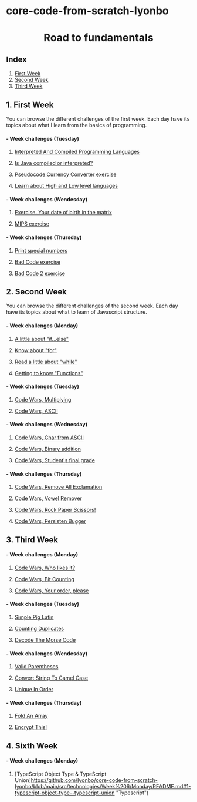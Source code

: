 # core-code-from-scratch-Iyonbo
<h1 align="center">Road to fundamentals</h1>

## Index

1. [First Week](#1-first-week "First step...")
2. [Second Week](#2-second-week "Second week")
3. [Third Week](#3-third-week "The third time's the charm")

## 1. First Week
You can browse the different challenges of the first week. Each day have its topics about what I learn from the basics of programming.

#### - Week challenges (**Tuesday**)
1. [Interpreted And Compiled Programming Languages](https://github.com/Iyonbo/core-code-from-scratch-Iyonbo/blob/main/src/technologies/week1/tuesday/README.md#1-interpreted-and-compiled-programming-languages "First step of the first step")

2. [Is Java compiled or interpreted?](https://github.com/Iyonbo/core-code-from-scratch-Iyonbo/blob/main/src/technologies/week1/tuesday/README.md#2-is-java-compiled-or-interpreted "That's it")

3. [Pseudocode Currency Converter exercise](https://github.com/Iyonbo/core-code-from-scratch-Iyonbo/blob/main/src/technologies/week1/tuesday/README.md#3-pseudocode-currency-converter-exercise "Just one more...")

4. [Learn about High and Low level languages](https://github.com/Iyonbo/core-code-from-scratch-Iyonbo/blob/main/src/technologies/week1/tuesday/README.md#4-learn-about-high-and-low-level-languages "This is the end of road")

#### - Week challenges (**Wendesday**)

1. [Exercise. Your date of birth in the matrix](https://github.com/Iyonbo/core-code-from-scratch-Iyonbo/tree/main/src/technologies/week1/wendesday#1-exercise-your-date-of-birth-in-the-matrix "Happy birthday!")

2. [MIPS exercise](https://github.com/Iyonbo/core-code-from-scratch-Iyonbo/tree/main/src/technologies/week1/wendesday#2-mips-exercise "MIPS")

#### - Week challenges (**Thursday**)

1. [Print special numbers](https://github.com/Iyonbo/core-code-from-scratch-Iyonbo/tree/main/src/technologies/week1/thursday#1-print-special-numbers "Count with me")

2. [Bad Code exercise](https://github.com/Iyonbo/core-code-from-scratch-Iyonbo/tree/main/src/technologies/week1/thursday#2-bad-code-exercise "Fixing bug 001")

3. [Bad Code 2 exercise](https://github.com/Iyonbo/core-code-from-scratch-Iyonbo/tree/main/src/technologies/week1/thursday#3-bad-code-2-exercise "Fixing bug 002")

## 2. Second Week
You can browse the different challenges of the second week. Each day have its topics about what to learn of Javascript structure.

#### - Week challenges (**Monday**)

1. [A little about "if...else"](https://github.com/Iyonbo/core-code-from-scratch-Iyonbo/tree/main/src/technologies/week2/Monday#1-statement-ifelse "Ol' reliable")

2. [Know about "for"](https://github.com/Iyonbo/core-code-from-scratch-Iyonbo/tree/main/src/technologies/week2/Monday#2-statement-for "That's a bold statemen...")

3. [Read a little about "while"](https://github.com/Iyonbo/core-code-from-scratch-Iyonbo/tree/main/src/technologies/week2/Monday#3-statement-while "Infinity loop")

4. [Getting to know "Functions"](https://github.com/Iyonbo/core-code-from-scratch-Iyonbo/tree/main/src/technologies/week2/Monday#4-functions-in-javascript "I heard you like functions")

#### - Week challenges (**Tuesday**)

1. [Code Wars, Multiplying](https://github.com/Iyonbo/core-code-from-scratch-Iyonbo/blob/main/src/technologies/week2/Tuesday/README.md#1-multiply "Yoda: Practice you will")

2. [Code Wars, ASCII](https://github.com/Iyonbo/core-code-from-scratch-Iyonbo/blob/main/src/technologies/week2/Tuesday/README.md#2-ascii "More about random text?")

#### - Week challenges (**Wednesday**)

1. [Code Wars, Char from ASCII](https://github.com/Iyonbo/core-code-from-scratch-Iyonbo/edit/main/src/technologies/week2/Wendesday/README.md#1-char-from-ascii-value "A translator...")

2. [Code Wars, Binary addition](https://github.com/Iyonbo/core-code-from-scratch-Iyonbo/edit/main/src/technologies/week2/Wendesday/README.md#2-binary-addition "01000111 01101111 00100001")

3. [Code Wars, Student's final grade](https://github.com/Iyonbo/core-code-from-scratch-Iyonbo/edit/main/src/technologies/week2/Wendesday/README.md#3-students-final-grade "How your grades looking?")

#### - Week challenges (**Thursday**)

1. [Code Wars, Remove All Exclamation](https://github.com/Iyonbo/core-code-from-scratch-Iyonbo/blob/main/src/technologies/week2/Thursday/README.md#1-remove-all-exclamation "Keep it down, please")

2. [Code Wars, Vowel Remover](https://github.com/Iyonbo/core-code-from-scratch-Iyonbo/blob/main/src/technologies/week2/Thursday/README.md#2-vowel-remover "Vwl Rmvr")

3. [Code Wars, Rock Paper Scissors!](https://github.com/Iyonbo/core-code-from-scratch-Iyonbo/blob/main/src/technologies/week2/Thursday/README.md#3-rock-paper-scissors "Let's play a little game")

4. [Code Wars, Persisten Bugger](https://github.com/Iyonbo/core-code-from-scratch-Iyonbo/blob/main/src/technologies/week2/Thursday/README.md#4-persisten-bugger "Oh, what a bugger..")

## 3. Third Week

#### - Week challenges (**Monday**)

1. [Code Wars, Who likes it?](https://github.com/Iyonbo/core-code-from-scratch-Iyonbo/blob/main/src/technologies/week3/Monday/README.md#1-code-wars-who-likes-it "Me like it")

2. [Code Wars, Bit Counting](https://github.com/Iyonbo/core-code-from-scratch-Iyonbo/blob/main/src/technologies/week3/Monday/README.md#2-bit-counting "Lets count together")

3. [Code Wars, Your order, please](https://github.com/Iyonbo/core-code-from-scratch-Iyonbo/blob/main/src/technologies/week3/Monday/README.md#3-your-order-please "Neat")

#### - Week challenges (**Tuesday**)

1. [Simple Pig Latin](https://github.com/Iyonbo/core-code-from-scratch-Iyonbo/blob/main/src/technologies/week3/Tuesday/README.md#1-simple-pig-latin "Oink! or inkoay?")

2. [Counting Duplicates](https://github.com/Iyonbo/core-code-from-scratch-Iyonbo/blob/main/src/technologies/week3/Tuesday/README.md#2-counting-duplicates "1, 1, 2, 2, 3, 3...")

3. [Decode The Morse Code](https://github.com/Iyonbo/core-code-from-scratch-Iyonbo/blob/main/src/technologies/week3/Tuesday/README.md#3-decode-the-morse-code "-.-. .-.. .. -.-. -.- / .... . .-. .")

#### - Week challenges (**Wendesday**)

1. [Valid Parentheses](https://github.com/Iyonbo/core-code-from-scratch-Iyonbo/blob/main/src/technologies/week3/Wendesday/README.md#1-valid-parentheses "((P)arentheses)")

2. [Convert String To Camel Case](https://github.com/Iyonbo/core-code-from-scratch-Iyonbo/blob/main/src/technologies/week3/Wendesday/README.md#2-convert-string-to-camel-case "stringToCamelFunction")

3. [Unique In Order](https://github.com/Iyonbo/core-code-from-scratch-Iyonbo/blob/main/src/technologies/week3/Wendesday/README.md#3-unique-in-order "In order")

#### - Week challenges (**Thursday**)

1. [Fold An Array](https://github.com/Iyonbo/core-code-from-scratch-Iyonbo/blob/main/src/technologies/week3/Thursday/README.md#1-fold-an-array "Fold an array")

2. [Encrypt This!](https://github.com/Iyonbo/core-code-from-scratch-Iyonbo/blob/main/src/technologies/week3/Thursday/README.md#2-encrypt-this "Encrypt this")

## 4. Sixth Week

#### - Week challenges (**Monday**)

1. [TypeScript Object Type & TypeScript Union]https://github.com/Iyonbo/core-code-from-scratch-Iyonbo/blob/main/src/technologies/Week%206/Monday/README.md#1-typescript-object-type--typescript-union "Typescript")
